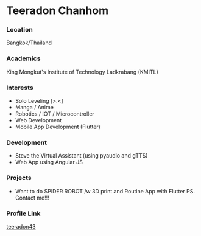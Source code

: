 # Teeradon Chanhom

### Location

Bangkok/Thailand

### Academics

King Mongkut's Institute of Technology Ladkrabang (KMITL)

### Interests

- Solo Leveling [>.<]
- Manga / Anime
- Robotics / IOT / Microcontroller
- Web Development
- Mobile App Development (Flutter)

### Development

- Steve the Virtual Assistant (using pyaudio and gTTS)
- Web App using Angular JS

### Projects

- Want to do SPIDER ROBOT /w 3D print and Routine App with Flutter
PS. Contact me!!!

### Profile Link

[teeradon43](https://github.com/teeradon43)